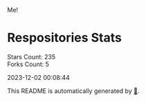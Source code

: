 Me!

# Respositories Stats
Stars Count: 235  
Forks Count: 5

2023-12-02 00:08:44  

This README is automatically generated by [🐰](https://github.com/rnitta/rnitta).
